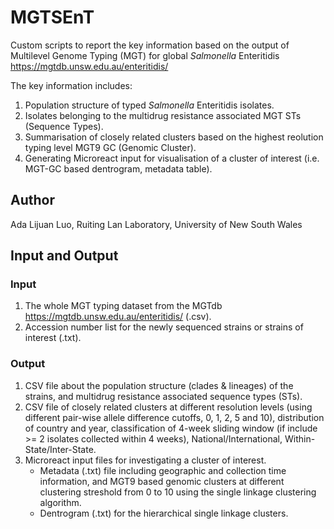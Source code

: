 # MGTSEnT
Custom scripts to report the key information based on the output of Multilevel Genome Typing (MGT)  for global _Salmonella_ Enteritidis https://mgtdb.unsw.edu.au/enteritidis/

The key information includes:
1. Population structure of typed _Salmonella_ Enteritidis isolates.
2. Isolates belonging to the multidrug resistance associated MGT STs (Sequence Types). 
3. Summarisation of closely related clusters based on the highest reolution typing level MGT9 GC (Genomic Cluster).
4. Generating Microreact input for visualisation of a cluster of interest (i.e. MGT-GC based dentrogram, metadata table). 
## Author
Ada Lijuan Luo, Ruiting Lan Laboratory, University of New South Wales
## Input and Output
### Input
1. The whole MGT typing dataset from the MGTdb https://mgtdb.unsw.edu.au/enteritidis/ (.csv).
2. Accession number list for the newly sequenced strains or strains of interest (.txt).
### Output
1. CSV file about the population structure (clades & lineages) of the strains, and multidrug resistance associated sequence types (STs). 
2. CSV file of closely related clusters at different resolution levels (using different pair-wise allele difference cutoffs, 0, 1, 2, 5 and 10), distribution of country and year, classification of 4-week sliding window (if include >= 2 isolates collected within 4 weeks), National/International, Within-State/Inter-State. 
3. Microreact input files for investigating a cluster of interest. 
    * Metadata (.txt) file including geographic and collection time information, and MGT9 based genomic clusters at different clustering streshold from 0 to 10 using the single linkage clustering algorithm. 
    * Dentrogram (.txt) for the hierarchical single linkage clusters. 

